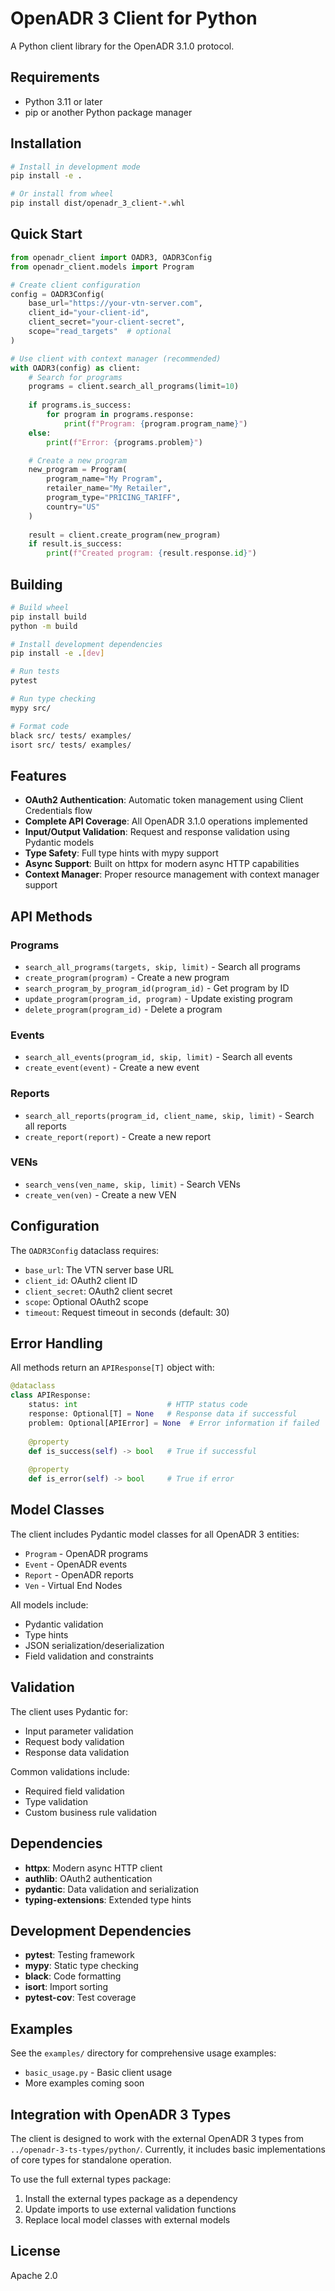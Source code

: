 # OpenADR 3 Client for Python

A Python client library for the OpenADR 3.1.0 protocol.

## Requirements

- Python 3.11 or later
- pip or another Python package manager

## Installation

```bash
# Install in development mode
pip install -e .

# Or install from wheel
pip install dist/openadr_3_client-*.whl
```

## Quick Start

```python
from openadr_client import OADR3, OADR3Config
from openadr_client.models import Program

# Create client configuration
config = OADR3Config(
    base_url="https://your-vtn-server.com",
    client_id="your-client-id",
    client_secret="your-client-secret",
    scope="read_targets"  # optional
)

# Use client with context manager (recommended)
with OADR3(config) as client:
    # Search for programs
    programs = client.search_all_programs(limit=10)
    
    if programs.is_success:
        for program in programs.response:
            print(f"Program: {program.program_name}")
    else:
        print(f"Error: {programs.problem}")

    # Create a new program
    new_program = Program(
        program_name="My Program",
        retailer_name="My Retailer",
        program_type="PRICING_TARIFF",
        country="US"
    )
    
    result = client.create_program(new_program)
    if result.is_success:
        print(f"Created program: {result.response.id}")
```

## Building

```bash
# Build wheel
pip install build
python -m build

# Install development dependencies
pip install -e .[dev]

# Run tests
pytest

# Run type checking
mypy src/

# Format code
black src/ tests/ examples/
isort src/ tests/ examples/
```

## Features

- **OAuth2 Authentication**: Automatic token management using Client Credentials flow
- **Complete API Coverage**: All OpenADR 3.1.0 operations implemented
- **Input/Output Validation**: Request and response validation using Pydantic models
- **Type Safety**: Full type hints with mypy support
- **Async Support**: Built on httpx for modern async HTTP capabilities
- **Context Manager**: Proper resource management with context manager support

## API Methods

### Programs
- `search_all_programs(targets, skip, limit)` - Search all programs
- `create_program(program)` - Create a new program
- `search_program_by_program_id(program_id)` - Get program by ID
- `update_program(program_id, program)` - Update existing program
- `delete_program(program_id)` - Delete a program

### Events
- `search_all_events(program_id, skip, limit)` - Search all events
- `create_event(event)` - Create a new event

### Reports
- `search_all_reports(program_id, client_name, skip, limit)` - Search all reports
- `create_report(report)` - Create a new report

### VENs
- `search_vens(ven_name, skip, limit)` - Search VENs
- `create_ven(ven)` - Create a new VEN

## Configuration

The `OADR3Config` dataclass requires:

- `base_url`: The VTN server base URL
- `client_id`: OAuth2 client ID
- `client_secret`: OAuth2 client secret
- `scope`: Optional OAuth2 scope
- `timeout`: Request timeout in seconds (default: 30)

## Error Handling

All methods return an `APIResponse[T]` object with:

```python
@dataclass
class APIResponse:
    status: int                    # HTTP status code
    response: Optional[T] = None   # Response data if successful
    problem: Optional[APIError] = None  # Error information if failed
    
    @property
    def is_success(self) -> bool   # True if successful
    
    @property 
    def is_error(self) -> bool     # True if error
```

## Model Classes

The client includes Pydantic model classes for all OpenADR 3 entities:

- `Program` - OpenADR programs
- `Event` - OpenADR events  
- `Report` - OpenADR reports
- `Ven` - Virtual End Nodes

All models include:
- Pydantic validation
- Type hints
- JSON serialization/deserialization
- Field validation and constraints

## Validation

The client uses Pydantic for:
- Input parameter validation
- Request body validation
- Response data validation

Common validations include:
- Required field validation
- Type validation
- Custom business rule validation

## Dependencies

- **httpx**: Modern async HTTP client
- **authlib**: OAuth2 authentication
- **pydantic**: Data validation and serialization
- **typing-extensions**: Extended type hints

## Development Dependencies

- **pytest**: Testing framework
- **mypy**: Static type checking
- **black**: Code formatting
- **isort**: Import sorting
- **pytest-cov**: Test coverage

## Examples

See the `examples/` directory for comprehensive usage examples:

- `basic_usage.py` - Basic client usage
- More examples coming soon

## Integration with OpenADR 3 Types

The client is designed to work with the external OpenADR 3 types from `../openadr-3-ts-types/python/`. Currently, it includes basic implementations of core types for standalone operation.

To use the full external types package:
1. Install the external types package as a dependency
2. Update imports to use external validation functions
3. Replace local model classes with external models

## License

Apache 2.0
